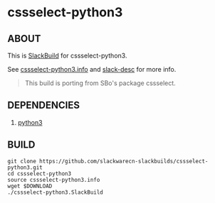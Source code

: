 # cssselect-python3

## ABOUT

This is [SlackBuild](http://docs.slackware.com/slackware:slackbuild_scripts) for cssselect-python3.

See [cssselect-python3.info](cssselect-python3.info) and [slack-desc](slack-desc) for more info.

> This build is porting from SBo's package cssselect.

## DEPENDENCIES

1. [python3](https://slackbuilds.org/repository/14.2/python/python3/)

## BUILD

```
git clone https://github.com/slackwarecn-slackbuilds/cssselect-python3.git
cd cssselect-python3
source cssselect-python3.info
wget $DOWNLOAD
./cssselect-python3.SlackBuild
```

